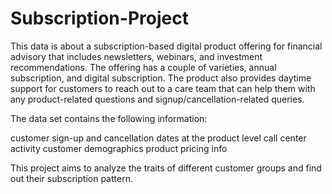 # Subscription-Project
This data is about a subscription-based digital product offering for financial advisory that includes newsletters, webinars, and investment recommendations. The offering has a couple of varieties, annual subscription, and digital subscription. The product also provides daytime support for customers to reach out to a care team that can help them with any product-related questions and signup/cancellation-related queries.

The data set contains the following information:

customer sign-up and cancellation dates at the product level
call center activity
customer demographics
product pricing info

This project aims to analyze the traits of different customer groups and find out their subscription pattern.
